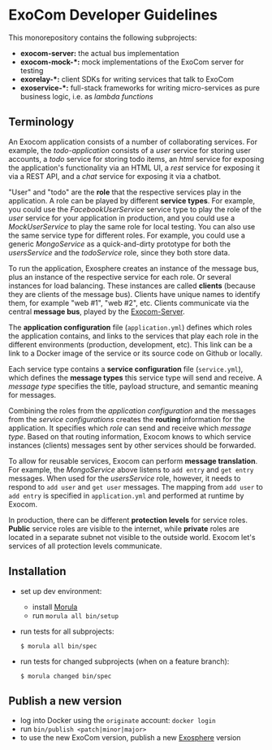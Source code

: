 # ExoCom Developer Guidelines

This monorepository contains the following subprojects:
* __exocom-server:__ the actual bus implementation
* __exocom-mock-*:__ mock implementations of the ExoCom server
                     for testing
* __exorelay-*:__ client SDKs for writing services that talk to ExoCom
* __exoservice-*:__ full-stack frameworks
                    for writing micro-services
                    as pure business logic,
                    i.e. as _lambda functions_


## Terminology

An Exocom application consists of a number of collaborating services.
For example, the _todo-application_ consists of a _user_ service for storing user accounts,
a _todo_ service for storing todo items,
an _html_ service for exposing the application's functionality via an HTML UI,
a _rest_ service for exposing it via a REST API,
and a _chat_ service for exposing it via a chatbot.

"User" and "todo" are the __role__ that the respective services play in the application.
A role can be played by different __service types__.
For example, you could use the _FacebookUserService_ service type
to play the role of the _user_ service for your application in production,
and you could use a _MockUserService_ to play the same role for local testing.
You can also use the same service type for different roles.
For example, you could use a generic _MongoService_ as a quick-and-dirty prototype
for both the _usersService_ and the _todoService_ role,
since they both store data.

To run the application, Exosphere creates an instance of the message bus,
plus an instance of the respective service for each role.
Or several instances for load balancing.
These instances are called __clients__ (because they are clients of the message bus).
Clients have unique names to identify them, for example "web #1", "web #2", etc.
Clients communicate via the central __message bus__,
played by the [Exocom-Server](exocom-server).

The __application configuration__ file (`application.yml`) defines
which roles the application contains, and links to the services that play each role
in the different environments (production, development, etc).
This link can be a link to a Docker image of the service
or its source code on Github or locally.

Each service type contains a __service configuration__ file (`service.yml`),
which defines the __message types__ this service type will send and receive.
A _message type_ specifies the title, payload structure,
and semantic meaning for messages.

Combining the roles from the _application configuration_
and the messages from the _service configurations_
creates the __routing__ information for the application.
It specifies which _role_ can send and receive which _message type_.
Based on that routing information,
Exocom knows to which service instances (clients) messages sent by other services should be forwarded.

To allow for reusable services, Exocom can perform __message translation__.
For example, the _MongoService_ above listens to `add entry` and `get entry` messages.
When used for the _usersService_ role, however,
it needs to respond to `add user` and `get user` messages.
The mapping from `add user` to `add entry` is specified in `application.yml`
and performed at runtime by Exocom.

In production, there can be different __protection levels__ for service roles.
__Public__ service roles are visible to the internet,
while __private__ roles are located in a separate subnet not visible to the outside world.
Exocom let's services of all protection levels communicate.


## Installation

* set up dev environment:
  * install [Morula](https://github.com/Originate/morula)
  * run `morula all bin/setup`

* run tests for all subprojects:

  ```
  $ morula all bin/spec
  ```

* run tests for changed subprojects (when on a feature branch):

  ```
  $ morula changed bin/spec
  ```


## Publish a new version

* log into Docker using the `originate` account: `docker login`
* run `bin/publish <patch|minor|major>`
* to use the new ExoCom version,
  publish a new [Exosphere](https://github.com/Originate/exosphere) version

